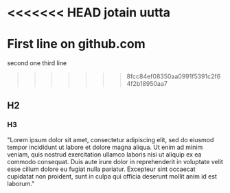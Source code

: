 <<<<<<< HEAD
jotain uutta
=======

# First line on github.com

second one
third line

> > > > > > > 8fcc84ef08350aa0991f5391c2f64f2b18950aa7

## H2

### H3

"Lorem ipsum dolor sit amet, consectetur adipiscing elit, sed do eiusmod tempor incididunt ut labore et dolore magna aliqua. Ut enim ad minim veniam, quis nostrud exercitation ullamco laboris nisi ut aliquip ex ea commodo consequat. Duis aute irure dolor in reprehenderit in voluptate velit esse cillum dolore eu fugiat nulla pariatur. Excepteur sint occaecat cupidatat non proident, sunt in culpa qui officia deserunt mollit anim id est laborum."
